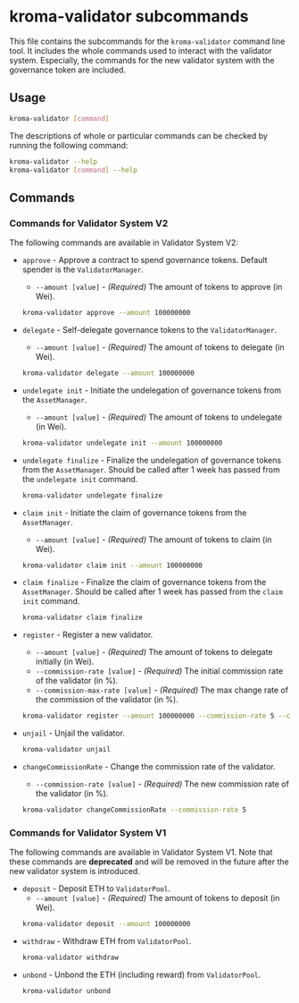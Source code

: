 # kroma-validator subcommands

This file contains the subcommands for the `kroma-validator` command line tool. It includes
the whole commands used to interact with the validator system. Especially, the commands for
the new validator system with the governance token are included.

## Usage

```bash
kroma-validator [command]
```

The descriptions of whole or particular commands can be checked by running the following command:

```bash
kroma-validator --help
kroma-validator [command] --help
```

## Commands

### Commands for Validator System V2
The following commands are available in Validator System V2:
- `approve` - Approve a contract to spend governance tokens. Default spender is the `ValidatorManager`.
  - `--amount [value]` - _(Required)_ The amount of tokens to approve (in Wei).
  ```bash
  kroma-validator approve --amount 100000000
  ```
- `delegate` - Self-delegate governance tokens to the `ValidatorManager`.
  - `--amount [value]` - _(Required)_ The amount of tokens to delegate (in Wei).
  ```bash
  kroma-validator delegate --amount 100000000
  ```
- `undelegate init` - Initiate the undelegation of governance tokens from the `AssetManager`.
  - `--amount [value]` - _(Required)_ The amount of tokens to undelegate (in Wei).
  ```bash
  kroma-validator undelegate init --amount 100000000
  ```

- `undelegate finalize` - Finalize the undelegation of governance tokens from the `AssetManager`.
Should be called after 1 week has passed from the `undelegate init` command.
  ```bash
  kroma-validator undelegate finalize
  ```
- `claim init` - Initiate the claim of governance tokens from the `AssetManager`.
  - `--amount [value]` - _(Required)_ The amount of tokens to claim (in Wei).
  ```bash
  kroma-validator claim init --amount 100000000
  ```
- `claim finalize` - Finalize the claim of governance tokens from the `AssetManager`. Should be called after 1 week
has passed from the `claim init` command.
  ```bash
  kroma-validator claim finalize
  ```
- `register` - Register a new validator.
  - `--amount [value]` - _(Required)_ The amount of tokens to delegate initially (in Wei).
  - `--commission-rate [value]` - _(Required)_ The initial commission rate of the validator (in %).
  - `--commission-max-rate [value]` - _(Required)_ The max change rate of the commission of the validator (in %).
  ```bash
  kroma-validator register --amount 100000000 --commission-rate 5 --commission-max-rate 5
  ```
- `unjail` - Unjail the validator.
  ```bash
  kroma-validator unjail
  ```
- `changeCommissionRate` - Change the commission rate of the validator.
  - `--commission-rate [value]` - _(Required)_ The new commission rate of the validator (in %).
  ```bash
  kroma-validator changeCommissionRate --commission-rate 5
  ```

### Commands for Validator System V1
The following commands are available in Validator System V1. Note that these commands are **deprecated** and will be removed
in the future after the new validator system is introduced.
- `deposit` - Deposit ETH to `ValidatorPool`.
  - `--amount [value]` - _(Required)_ The amount of tokens to deposit (in Wei).
  ```bash
  kroma-validator deposit --amount 100000000
  ```
- `withdraw` - Withdraw ETH from `ValidatorPool`.
  ```bash
  kroma-validator withdraw
  ```
- `unbond` - Unbond the ETH (including reward) from `ValidatorPool`.
  ```bash
  kroma-validator unbond
  ```
